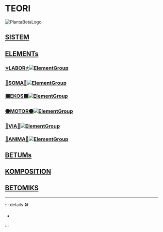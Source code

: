 # TEORI

>

![PlantaBetaLogo](/PlantaBeta_Logo.png)

## [SISTEM](/PlantaBeta/Teori/Sistem/SistemOverview)

## [ELEMENTs](/PlantaBeta/Teori/Elements/ElementsOverview)

### [⭐<labor>LABOR</labor>⭐![ElementGroup](/Ikon/Labor_Ikon.png)](/PlantaBeta/Teori/Elements/Labor/LaborOverview)

### [🔷<soma>SOMA</soma>🔷![ElementGroup](/Ikon/Soma_Ikon.png)](/PlantaBeta/Teori/Elements/Soma/SomaOverview)

### [🟩<ekos>EKOS</ekos>🟩![ElementGroup](/Ikon/Ekos_Ikon.png)](/PlantaBeta/Teori/Elements/Ekos/EkosOverview)

### [🟠<motor>MOTOR</motor>🟠![ElementGroup](/Ikon/Motor_Ikon.png)](/PlantaBeta/Teori/Elements/Motor/MotorOverview)

### [🔻<via>VIA</via>🔻![ElementGroup](/Ikon/Via_Ikon.png)](/PlantaBeta/Teori/Elements/Via/ViaOverview)

### [💜<anima>ANIMA</anima>💜![ElementGroup](/Ikon/Anima_Ikon.png)](/PlantaBeta/Teori/Elements/Anima/AnimaOverview)

## [BETUMs](/PlantaBeta/Teori/Betums/BetumsOverview)

## [KOMPOSITION](/PlantaBeta/Teori/Komposition/KompositionOverview)

## [BETOMIKS](/PlantaBeta/Teori/Betomiks/BetomiksOverview)

---

<!-- =================================================== -->
<!-- =================================================== -->
<!-- =================================================== -->
<!-- =================================================== -->
<!-- =================================================== -->
::: details 🛠

-

:::
